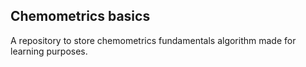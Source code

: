 ## Chemometrics basics

A repository to store chemometrics fundamentals algorithm made for learning purposes.
